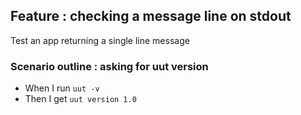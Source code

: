## Feature : checking a message line on stdout

Test an app returning a single line message

### Scenario outline : asking for uut version

  - When I run `uut -v`
  - Then I get `uut version 1.0`